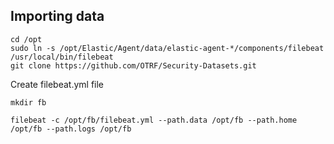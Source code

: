 ## Importing data

```shell
cd /opt
sudo ln -s /opt/Elastic/Agent/data/elastic-agent-*/components/filebeat /usr/local/bin/filebeat
git clone https://github.com/OTRF/Security-Datasets.git
```
Create filebeat.yml file
```shell
mkdir fb

filebeat -c /opt/fb/filebeat.yml --path.data /opt/fb --path.home /opt/fb --path.logs /opt/fb
```